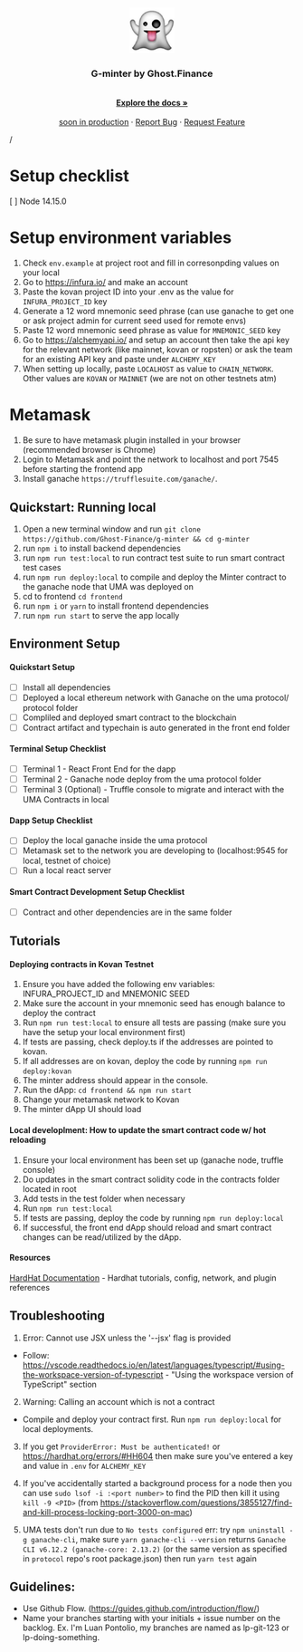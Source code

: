 <!-- Ghost Brand -->
<br />
<p align="center">
  <a href="https://github.com/othneildrew/Best-README-Template">
    <img src="images/logo.jpg" alt="Logo" width="80" height="80">
  </a>

<h3 align="center">G-minter by Ghost.Finance</h3>

<p align="center">
    <br />
    <a href="https://github.com/g-minter/docs"><strong>Explore the docs »</strong></a>
    <br />
    <br />
    <a href="#">soon in production</a>
    ·
    <a href="https://github.com/Ghost-Finance/g-minter/issues">Report Bug</a>
    ·
    <a href="https://github.com/Ghost-Finance/g-minter/issues">Request Feature</a>
</p>/

</p>

# Setup checklist

[ ] Node 14.15.0

# Setup environment variables

1. Check `env.example` at project root and fill in corresonpding values on your local
2. Go to https://infura.io/ and make an account
3. Paste the kovan project ID into your .env as the value for `INFURA_PROJECT_ID` key
4. Generate a 12 word mnemonic seed phrase (can use ganache to get one or ask project admin for current seed used for remote envs)
5. Paste 12 word mnemonic seed phrase as value for `MNEMONIC_SEED` key
6. Go to https://alchemyapi.io/ and setup an account then take the api key for the relevant network (like mainnet, kovan or ropsten) or ask the team for an existing API key and paste under `ALCHEMY_KEY`
7. When setting up locally, paste `LOCALHOST` as value to `CHAIN_NETWORK`. Other values are `KOVAN` or `MAINNET` (we are not on other testnets atm)

# Metamask

1. Be sure to have metamask plugin installed in your browser (recommended browser is Chrome)
2. Login to Metamask and point the network to localhost and port 7545 before starting the frontend app
3. Install ganache `https://trufflesuite.com/ganache/`.

## Quickstart: Running local

1. Open a new terminal window and run `git clone https://github.com/Ghost-Finance/g-minter && cd g-minter`
2. run `npm i` to install backend dependencies
3. run `npm run test:local` to run contract test suite to run smart contract test cases
4. run `npm run deploy:local` to compile and deploy the Minter contract to the ganache node that UMA was deployed on
5. cd to frontend `cd frontend`
6. run `npm i` or `yarn` to install frontend dependencies
7. run `npm run start` to serve the app locally

## Environment Setup

#### Quickstart Setup

- [ ] Install all dependencies
- [ ] Deployed a local ethereum network with Ganache on the uma protocol/ protocol folder
- [ ] Compliled and deployed smart contract to the blockchain
- [ ] Contract artifact and typechain is auto generated in the front end folder

#### Terminal Setup Checklist

- [ ] Terminal 1 - React Front End for the dapp
- [ ] Terminal 2 - Ganache node deploy from the uma protocol folder
- [ ] Terminal 3 (Optional) - Truffle console to migrate and interact with the UMA Contracts in local

#### Dapp Setup Checklist

- [ ] Deploy the local ganache inside the uma protocol
- [ ] Metamask set to the network you are developing to (localhost:9545 for local, testnet of choice)
- [ ] Run a local react server

#### Smart Contract Development Setup Checklist

- [ ] Contract and other dependencies are in the same folder

## Tutorials

#### Deploying contracts in Kovan Testnet

1. Ensure you have added the following env variables: INFURA_PROJECT_ID and MNEMONIC SEED
2. Make sure the account in your mnemonic seed has enough balance to deploy the contract
3. Run `npm run test:local` to ensure all tests are passing (make sure you have the setup your local environment first)
4. If tests are passing, check deploy.ts if the addresses are pointed to kovan.
5. If all addresses are on kovan, deploy the code by running `npm run deploy:kovan`
6. The minter address should appear in the console.
7. Run the dApp: `cd frontend && npm run start`
8. Change your metamask network to Kovan
9. The minter dApp UI should load

#### Local developlment: How to update the smart contract code w/ hot reloading

1. Ensure your local environment has been set up (ganache node, truffle console)
2. Do updates in the smart contract solidity code in the contracts folder located in root
3. Add tests in the test folder when necessary
4. Run `npm run test:local`
5. If tests are passing, deploy the code by running `npm run deploy:local`
6. If successful, the front end dApp should reload and smart contract changes can be read/utilized by the dApp.

#### Resources

[HardHat Documentation](https://hardhat.org/getting-started/) - Hardhat tutorials, config, network, and plugin references

## Troubleshooting

1. Error: Cannot use JSX unless the '--jsx' flag is provided

- Follow: https://vscode.readthedocs.io/en/latest/languages/typescript/#using-the-workspace-version-of-typescript - "Using the workspace version of TypeScript" section

2. Warning: Calling an account which is not a contract

- Compile and deploy your contract first. Run `npm run deploy:local` for local deployments.

3. If you get `ProviderError: Must be authenticated!` or https://hardhat.org/errors/#HH604 then make sure you've entered a key and value in `.env` for `ALCHEMY_KEY`
4. If you've accidentally started a background process for a node then you can use `sudo lsof -i :<port number>` to find the PID then kill it using `kill -9 <PID>` (from https://stackoverflow.com/questions/3855127/find-and-kill-process-locking-port-3000-on-mac)

5. UMA tests don't run due to `No tests configured` err: try `npm uninstall -g ganache-cli`, make sure `yarn ganache-cli --version` returns `Ganache CLI v6.12.2 (ganache-core: 2.13.2)` (or the same version as specified in `protocol` repo's root package.json) then run `yarn test` again

## Guidelines:

- Use Github Flow. (https://guides.github.com/introduction/flow/)
- Name your branches starting with your initials + issue number on the backlog. Ex. I'm Luan Pontolio, my branches are named as lp-git-123 or lp-doing-something.
